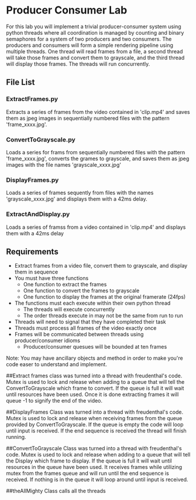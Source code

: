 # Producer Consumer Lab

For this lab you will implement a trivial producer-consumer system using
python threads where all coordination is managed by counting and binary
semaphores for a system of two producers and two consumers. The producers and
consumers will form a simple rendering pipeline using multiple threads. One
thread will read frames from a file, a second thread will take those frames
and convert them to grayscale, and the third thread will display those
frames. The threads will run concurrently.

## File List
### ExtractFrames.py
Extracts a series of frames from the video contained in 'clip.mp4' and saves 
them as jpeg images in sequentially numbered files with the pattern
'frame_xxxx.jpg'.

### ConvertToGrayscale.py
Loads a series for frams from sequentially numbered files with the pattern
'frame_xxxx.jpg', converts the grames to grayscale, and saves them as jpeg
images with the file names 'grayscale_xxxx.jpg'

### DisplayFrames.py
Loads a series of frames sequently from files with the names
'grayscale_xxxx.jpg' and displays them with a 42ms delay.

### ExtractAndDisplay.py
Loads a series of framss from a video contained in 'clip.mp4' and displays 
them with a 42ms delay

## Requirements
* Extract frames from a video file, convert them to grayscale, and display
them in sequence
* You must have three functions
  * One function to extract the frames
  * One function to convert the frames to grayscale
  * One function to display the frames at the original framerate (24fps)
* The functions must each execute within their own python thread
  * The threads will execute concurrently
  * The order threads execute in may not be the same from run to run
* Threads will need to signal that they have completed their task
* Threads must process all frames of the video exactly once
* Frames will be communicated between threads using producer/consumer idioms
  * Producer/consumer quesues will be bounded at ten frames

Note: You may have ancillary objects and method in order to make you're code easer to understand and implement.

##Extract frames
class was turned into a thread with freudenthal's code. Mutex 
is used to lock and release when adding to a queue that will tell the ConvertToGrayscale which frame to
convert. If the queue is full it will wait until resources have been used. Once
it is done extracting frames it will queue -1 to signify the end of the video.

##DisplayFrames
Class was turned into a thread with freudenthal's code. Mutex is used 
to lock and release when receiving frames from the queue provided by
ConvertToGrayscale. If the queue is empty the code will loop until input is received.
If the end sequence is received the thread will finish running.

##ConvertToGrayscale
Class was turned into a thread with freudenthal's code. Mutex 
is used to lock and release when adding to a queue that will tell the Display
which frame to display. If the queue is full it will wait until resources  in the queue have been used. 
It receives frames while utilizing mutex from the frames queue and will run until the end sequence is received. If 
nothing is in the queue it will loop around until input is received. 

##theAllMighty
Class calls all the threads